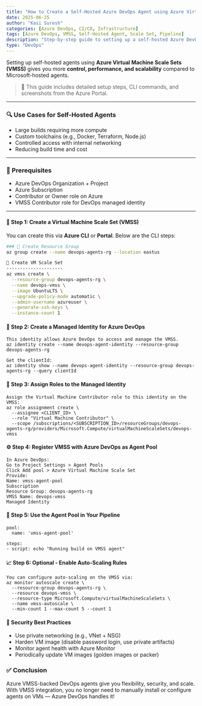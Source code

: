 ```yaml
---
title: "How to Create a Self-Hosted Azure DevOps Agent using Azure Virtual Machine Scale Sets"
date: 2025-06-25
author: "Kasi Suresh"
categories: [Azure DevOps, CI/CD, Infrastructure]
tags: [Azure DevOps, VMSS, Self-Hosted Agent, Scale Set, Pipeline]
description: "Step-by-step guide to setting up a self-hosted Azure DevOps agent pool using Azure Virtual Machine Scale Sets (VMSS) with scaling, screenshots, and security best practices."
type: "DevOps"
---
```

Setting up self-hosted agents using **Azure Virtual Machine Scale Sets (VMSS)** gives you more **control, performance, and scalability** compared to Microsoft-hosted agents.

> 🔧 This guide includes detailed setup steps, CLI commands, and screenshots from the Azure Portal.

---
### 🔍 Use Cases for Self-Hosted Agents
- Large builds requiring more compute
- Custom toolchains (e.g., Docker, Terraform, Node.js)
- Controlled access with internal networking
- Reducing build time and cost
---

### 🧰 Prerequisites
- Azure DevOps Organization + Project
- Azure Subscription
- Contributor or Owner role on Azure
- VMSS Contributor role for DevOps managed identity

---

#### 📌 Step 1: Create a Virtual Machine Scale Set (VMSS)

You can create this via **Azure CLI** or **Portal**. Below are the CLI steps:

```bash
### 🔹 Create Resource Group
az group create --name devops-agents-rg --location eastus

🔹 Create VM Scale Set
---------------------
az vmss create \
  --resource-group devops-agents-rg \
  --name devops-vmss \
  --image UbuntuLTS \
  --upgrade-policy-mode automatic \
  --admin-username azureuser \
  --generate-ssh-keys \
  --instance-count 1
```
#### 🔐 Step 2: Create a Managed Identity for Azure DevOps
```
This identity allows Azure DevOps to access and manage the VMSS.
az identity create --name devops-agent-identity --resource-group devops-agents-rg

Get the clientId:
az identity show --name devops-agent-identity --resource-group devops-agents-rg --query clientId
```
#### 🔧 Step 3: Assign Roles to the Managed Identity
```
Assign the Virtual Machine Contributor role to this identity on the VMSS:
az role assignment create \
  --assignee <CLIENT_ID> \
  --role "Virtual Machine Contributor" \
  --scope /subscriptions/<SUBSCRIPTION_ID>/resourceGroups/devops-agents-rg/providers/Microsoft.Compute/virtualMachineScaleSets/devops-vmss
```
#### ⚙️ Step 4: Register VMSS with Azure DevOps as Agent Pool
```
In Azure DevOps:
Go to Project Settings > Agent Pools
Click Add pool > Azure Virtual Machine Scale Set
Provide:
Name: vmss-agent-pool
Subscription
Resource Group: devops-agents-rg
VMSS Name: devops-vmss
Managed Identity
```

#### 🧪 Step 5: Use the Agent Pool in Your Pipeline
```
pool:
  name: 'vmss-agent-pool'

steps:
- script: echo "Running build on VMSS agent"
```

#### 📈 Step 6: Optional - Enable Auto-Scaling Rules
```
You can configure auto-scaling on the VMSS via:
az monitor autoscale create \
  --resource-group devops-agents-rg \
  --resource devops-vmss \
  --resource-type Microsoft.Compute/virtualMachineScaleSets \
  --name vmss-autoscale \
  --min-count 1 --max-count 5 --count 1
```
#### 🔐 Security Best Practices
- Use private networking (e.g., VNet + NSG)
- Harden VM image (disable password login, use private artifacts)
- Monitor agent health with Azure Monitor
- Periodically update VM images (golden images or packer)

### ✅ Conclusion
Azure VMSS-backed DevOps agents give you flexibility, security, and scale. With VMSS integration, you no longer need to manually install or configure agents on VMs — Azure DevOps handles it!

